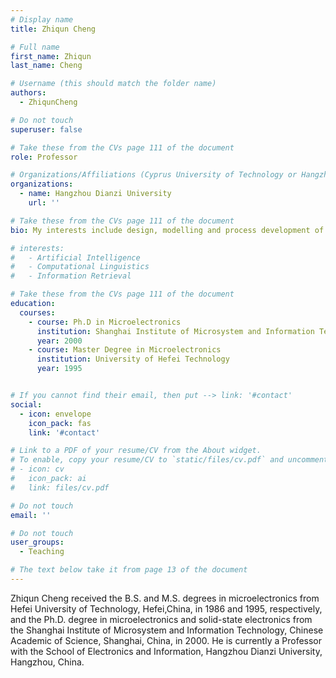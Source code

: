 ```yaml
---
# Display name
title: Zhiqun Cheng

# Full name
first_name: Zhiqun
last_name: Cheng

# Username (this should match the folder name)
authors:
  - ZhiqunCheng

# Do not touch
superuser: false

# Take these from the CVs page 111 of the document
role: Professor

# Organizations/Affiliations (Cyprus University of Technology or Hangzhou Dianzi University )
organizations:
  - name: Hangzhou Dianzi University
    url: ''

# Take these from the CVs page 111 of the document
bio: My interests include design, modelling and process development of GaAs and GaN devices, high frequency power amplifiers, high speed communication system.

# interests:
#   - Artificial Intelligence
#   - Computational Linguistics
#   - Information Retrieval

# Take these from the CVs page 111 of the document
education:
  courses:
    - course: Ph.D in Microelectronics
      institution: Shanghai Institute of Microsystem and Information Technology, Chinese Academic Sciences
      year: 2000
    - course: Master Degree in Microelectronics
      institution: University of Hefei Technology
      year: 1995


# If you cannot find their email, then put --> link: '#contact'
social:
  - icon: envelope
    icon_pack: fas
    link: '#contact'

# Link to a PDF of your resume/CV from the About widget.
# To enable, copy your resume/CV to `static/files/cv.pdf` and uncomment the lines below.
# - icon: cv
#   icon_pack: ai
#   link: files/cv.pdf

# Do not touch
email: ''

# Do not touch
user_groups:
  - Teaching

# The text below take it from page 13 of the document
---
```


Zhiqun Cheng received the B.S. and M.S. degrees in microelectronics from Hefei University of Technology, Hefei,China, in 1986 and 1995, respectively, and the Ph.D. degree in microelectronics and solid-state electronics from the Shanghai Institute of Microsystem and Information Technology, Chinese Academic of Science, Shanghai, China, in 2000. He is currently a Professor with the School of Electronics and Information, Hangzhou Dianzi University, Hangzhou, China.
